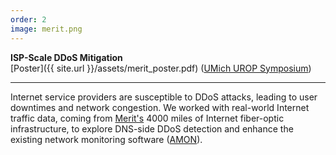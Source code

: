 ```yaml
---
order: 2
image: merit.png
---
```


**ISP-Scale DDoS Mitigation**  
[Poster]({{ site.url }}/assets/merit_poster.pdf) ([UMich UROP Symposium](https://lsa.umich.edu/urop))

---

Internet service providers are susceptible to DDoS attacks, leading 
to user downtimes and network congestion. We worked with real-world Internet traffic data, 
coming from [Merit's](https://www.merit.edu) 4000 miles of Internet fiber-optic infrastructure, 
to explore DNS-side DDoS detection and enhance the existing network monitoring software 
([AMON](https://ieeexplore.ieee.org/abstract/document/7460178/)).
